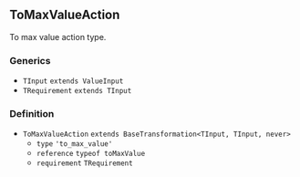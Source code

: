 ToMaxValueAction
----------------

To max value action type.

### Generics

*   `TInput` `extends ValueInput`
*   `TRequirement` `extends TInput`

### Definition

*   `ToMaxValueAction` `extends BaseTransformation<TInput, TInput, never>`
    *   `type` `'to_max_value'`
    *   `reference` `typeof toMaxValue`
    *   `requirement` `TRequirement`